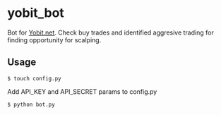 # yobit_bot

Bot for [Yobit.net](https://www.yobit.net/). Check buy trades and identified aggresive trading for finding opportunity for scalping.

## Usage

```
$ touch config.py
```

Add API_KEY and API_SECRET params to config.py

```
$ python bot.py
```
